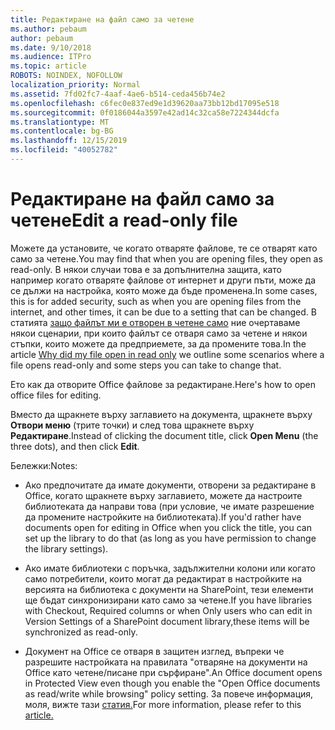 ```yaml
---
title: Редактиране на файл само за четене
ms.author: pebaum
author: pebaum
ms.date: 9/10/2018
ms.audience: ITPro
ms.topic: article
ROBOTS: NOINDEX, NOFOLLOW
localization_priority: Normal
ms.assetid: 7fd02fc7-4aaf-4ae6-b514-ceda456b74e2
ms.openlocfilehash: c6fec0e837ed9e1d39620aa73bb12bd17095e518
ms.sourcegitcommit: 0f0186044a3597e42ad14c32ca58e7224344dcfa
ms.translationtype: MT
ms.contentlocale: bg-BG
ms.lasthandoff: 12/15/2019
ms.locfileid: "40052782"
---
```

# <a name="edit-a-read-only-file"></a><span data-ttu-id="decfb-102">Редактиране на файл само за четене</span><span class="sxs-lookup"><span data-stu-id="decfb-102">Edit a read-only file</span></span>

<span data-ttu-id="decfb-103">Можете да установите, че когато отваряте файлове, те се отварят като само за четене.</span><span class="sxs-lookup"><span data-stu-id="decfb-103">You may find that when you are opening files, they open as read-only.</span></span> <span data-ttu-id="decfb-104">В някои случаи това е за допълнителна защита, като например когато отваряте файлове от интернет и други пъти, може да се дължи на настройка, която може да бъде променена.</span><span class="sxs-lookup"><span data-stu-id="decfb-104">In some cases, this is for added security, such as when you are opening files from the internet, and other times, it can be due to a setting that can be changed.</span></span> <span data-ttu-id="decfb-105">В статията [защо файлът ми е отворен в четене само](https://support.office.com/article/Why-did-my-file-open-read-only-3ab4b792-da50-4b38-8628-14c64e1f1d15) ние очертаваме някои сценарии, при които файлът се отваря само за четене и някои стъпки, които можете да предприемете, за да промените това.</span><span class="sxs-lookup"><span data-stu-id="decfb-105">In the article [Why did my file open in read only](https://support.office.com/article/Why-did-my-file-open-read-only-3ab4b792-da50-4b38-8628-14c64e1f1d15) we outline some scenarios where a file opens read-only and some steps you can take to change that.</span></span>

<span data-ttu-id="decfb-106">Ето как да отворите Office файлове за редактиране.</span><span class="sxs-lookup"><span data-stu-id="decfb-106">Here's how to open office files for editing.</span></span>

<span data-ttu-id="decfb-107">Вместо да щракнете върху заглавието на документа, щракнете върху **Отвори меню** (трите точки) и след това щракнете върху **Редактиране**.</span><span class="sxs-lookup"><span data-stu-id="decfb-107">Instead of clicking the document title, click **Open Menu** (the three dots), and then click **Edit**.</span></span>

<span data-ttu-id="decfb-108">Бележки:</span><span class="sxs-lookup"><span data-stu-id="decfb-108">Notes:</span></span>

- <span data-ttu-id="decfb-109">Ако предпочитате да имате документи, отворени за редактиране в Office, когато щракнете върху заглавието, можете да настроите библиотеката да направи това (при условие, че имате разрешение да промените настройките на библиотеката).</span><span class="sxs-lookup"><span data-stu-id="decfb-109">If you'd rather have documents open for editing in Office when you click the title, you can set up the library to do that (as long as you have permission to change the library settings).</span></span>

- <span data-ttu-id="decfb-110">Ако имате библиотеки с поръчка, задължителни колони или когато само потребители, които могат да редактират в настройките на версията на библиотека с документи на SharePoint, тези елементи ще бъдат синхронизирани като само за четене.</span><span class="sxs-lookup"><span data-stu-id="decfb-110">If you have libraries with Checkout, Required columns or when Only users who can edit in Version Settings of a SharePoint document library,these items will be synchronized as read-only.</span></span>

- <span data-ttu-id="decfb-111">Документ на Office се отваря в защитен изглед, въпреки че разрешите настройката на правилата "отваряне на документи на Office като четене/писане при сърфиране".</span><span class="sxs-lookup"><span data-stu-id="decfb-111">An Office document opens in Protected View even though you enable the "Open Office documents as read/write while browsing" policy setting.</span></span> <span data-ttu-id="decfb-112">За повече информация, моля, вижте тази [статия.](https://support.microsoft.com/help/983047/an-office-document-opens-in-protected-view-even-though-you-enable-the)</span><span class="sxs-lookup"><span data-stu-id="decfb-112">For more information, please refer to this [article.](https://support.microsoft.com/help/983047/an-office-document-opens-in-protected-view-even-though-you-enable-the)</span></span>

